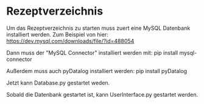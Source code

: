 # Rezeptverzeichnis

Um das Rezeptverzeichnis zu starten muss zuert eine MySQL Datenbank installiert werden. Zum Beispiel von hier: https://dev.mysql.com/downloads/file/?id=488054

Dann muss der "MySQL Connector" installiert werden mit: pip install mysql-connector


Außerdem muss auch pyDatalog installiert werden: pip install pyDatalog

Jetzt kann Database.py gestartet weden. 

Sobald die Datenbank gestartet ist, kann UserInterface.py gestartet werden.

